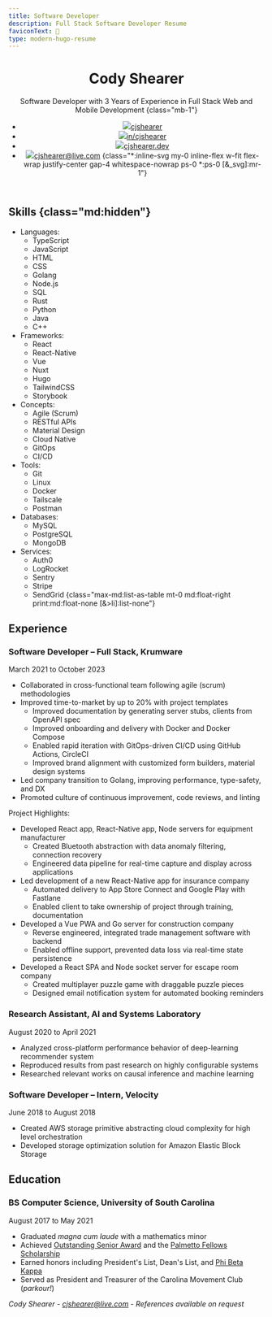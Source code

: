 ```yaml
---
title: Software Developer
description: Full Stack Software Developer Resume
faviconText: 💼
type: modern-hugo-resume
---
```

<body class="m-4 mb-2 mx-auto max-w-[8.5in]">
<header class="mb-3 text-center md:text-left print:text-left">

# Cody Shearer

Software Developer with 3 Years of Experience in Full Stack Web and Mobile Development
{class="mb-1"}

- [![](svgs/brands/github.svg)cjshearer](https://github.com/cjshearer "My GithHub")
- [![](svgs/brands/linkedin.svg)in/cjshearer](https://linkedin.com/in/cjshearer "My LinkedIn")
- [![](svgs/solid/house.svg)cjshearer.dev](https://cjshearer.dev "My Website")
- [![](svgs/solid/envelope.svg)cjshearer@live.com](mailto:cjshearer@live.com "My Email")
{class="*:inline-svg my-0 inline-flex w-fit flex-wrap justify-center gap-4 whitespace-nowrap ps-0 *:ps-0 [&_svg]:mr-1"}

</header>

<main>

## Skills {class="md:hidden"}

- Languages:
  - TypeScript
  - JavaScript
  - HTML
  - CSS
  - Golang
  - Node.js
  - SQL
  - Rust
  - Python
  - Java
  - C++
- Frameworks:
  - React
  - React-Native
  - Vue
  - Nuxt
  - Hugo
  - TailwindCSS
  - Storybook
- Concepts:
  - Agile (Scrum)
  - RESTful APIs
  - Material Design
  - Cloud Native
  - GitOps
  - CI/CD
- Tools:
  - Git
  - Linux
  - Docker
  - Tailscale
  - Postman
- Databases:
  - MySQL
  - PostgreSQL
  - MongoDB
- Services:
  - Auth0
  - LogRocket
  - Sentry
  - Stripe
  - SendGrid
{class="max-md:list-as-table mt-0 md:float-right print:md:float-none [&>li]:list-none"}

## Experience

### Software Developer – Full Stack, Krumware

March 2021 to October 2023

- Collaborated in cross-functional team following agile (scrum) methodologies
- Improved time-to-market by up to 20% with project templates
  - Improved documentation by generating server stubs, clients from OpenAPI spec
  - Improved onboarding and delivery with Docker and Docker Compose
  - Enabled rapid iteration with GitOps-driven CI/CD using GitHub Actions, CircleCI
  - Improved brand alignment with customized form builders, material design systems
- Led company transition to Golang, improving performance, type-safety, and DX
- Promoted culture of continuous improvement, code reviews, and linting

Project Highlights:

- Developed React app, React-Native app, Node servers for equipment manufacturer
  - Created Bluetooth abstraction with data anomaly filtering, connection recovery
  - Engineered data pipeline for real-time capture and display across applications
- Led development of a new React-Native app for insurance company
  - Automated delivery to App Store Connect and Google Play with Fastlane
  - Enabled client to take ownership of project through training, documentation
- Developed a Vue PWA and Go server for construction company
  - Reverse engineered, integrated trade management software with backend
  - Enabled offline support, prevented data loss via real-time state persistence
- Developed a React SPA and Node socket server for escape room company
  - Created multiplayer puzzle game with draggable puzzle pieces
  - Designed email notification system for automated booking reminders

### Research Assistant, AI and Systems Laboratory

August 2020 to April 2021

- Analyzed cross-platform performance behavior of deep-learning recommender system
- Reproduced results from past research on highly configurable systems
- Researched relevant works on causal inference and machine learning

### Software Developer – Intern, Velocity

June 2018 to August 2018

- Created AWS storage primitive abstracting cloud complexity for high level orchestration
- Developed storage optimization solution for Amazon Elastic Block Storage

## Education

### BS Computer Science, University of South Carolina

August 2017 to May 2021

- Graduated _magna cum laude_ with a mathematics minor
- Achieved [Outstanding Senior Award](https://sc.edu/about/offices_and_divisions/leadership_and_service_center/awards_and_recognition/senior-awards/index.php) and the [Palmetto Fellows Scholarship](https://sc.edu/about/offices_and_divisions/financial_aid/scholarships/scholarships_for_sc_residents/palmetto_fellows/index.php)
- Earned honors including President's List, Dean's List, and [Phi Beta Kappa](https://www.pbk.org/About)
- Served as President and Treasurer of the Carolina Movement Club (_parkour!_)

</main>

<footer class="h-5 text-center print:fixed print:bottom-0 print:w-full">

_Cody Shearer - cjshearer@live.com - References available on request_

</footer>
</body>